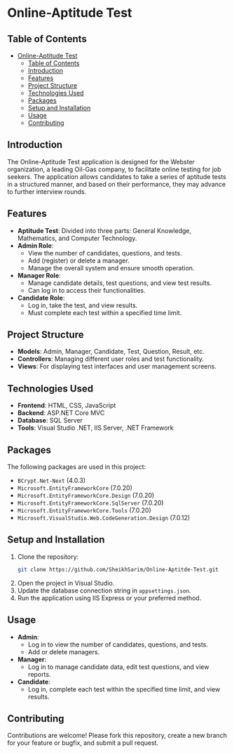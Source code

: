 ﻿# Online-Aptitude Test

## Table of Contents
- [Online-Aptitude Test](#online-aptitude-test)
  - [Table of Contents](#table-of-contents)
  - [Introduction](#introduction)
  - [Features](#features)
  - [Project Structure](#project-structure)
  - [Technologies Used](#technologies-used)
  - [Packages](#packages)
  - [Setup and Installation](#setup-and-installation)
  - [Usage](#usage)
  - [Contributing](#contributing)

## Introduction
The Online-Aptitude Test application is designed for the Webster organization, a leading Oil-Gas company, to facilitate online testing for job seekers. The application allows candidates to take a series of aptitude tests in a structured manner, and based on their performance, they may advance to further interview rounds.

## Features
- **Aptitude Test**: Divided into three parts: General Knowledge, Mathematics, and Computer Technology.
- **Admin Role**: 
  - View the number of candidates, questions, and tests.
  - Add (register) or delete a manager.
  - Manage the overall system and ensure smooth operation.
- **Manager Role**: 
  - Manage candidate details, test questions, and view test results.
  - Can log in to access their functionalities.
- **Candidate Role**: 
  - Log in, take the test, and view results.
  - Must complete each test within a specified time limit.


## Project Structure
- **Models**: Admin, Manager, Candidate, Test, Question, Result, etc.
- **Controllers**: Managing different user roles and test functionality.
- **Views**: For displaying test interfaces and user management screens.

## Technologies Used
- **Frontend**: HTML, CSS, JavaScript
- **Backend**: ASP.NET Core MVC
- **Database**: SQL Server
- **Tools**: Visual Studio .NET, IIS Server, .NET Framework

## Packages
The following packages are used in this project:
- `BCrypt.Net-Next` (4.0.3)
- `Microsoft.EntityFrameworkCore` (7.0.20)
- `Microsoft.EntityFrameworkCore.Design` (7.0.20)
- `Microsoft.EntityFrameworkCore.SqlServer` (7.0.20)
- `Microsoft.EntityFrameworkCore.Tools` (7.0.20)
- `Microsoft.VisualStudio.Web.CodeGeneration.Design` (7.0.12)

## Setup and Installation
1. Clone the repository:
    ```bash
    git clone https://github.com/SheikhSarim/Online-Aptitde-Test.git
    ```
2. Open the project in Visual Studio.
3. Update the database connection string in `appsettings.json`.
4. Run the application using IIS Express or your preferred method.

## Usage
- **Admin**: 
  - Log in to view the number of candidates, questions, and tests.
  - Add or delete managers.
- **Manager**: 
  - Log in to manage candidate data, edit test questions, and view reports.
- **Candidate**: 
  - Log in, complete each test within the specified time limit, and view results.

## Contributing
Contributions are welcome! Please fork this repository, create a new branch for your feature or bugfix, and submit a pull request.
